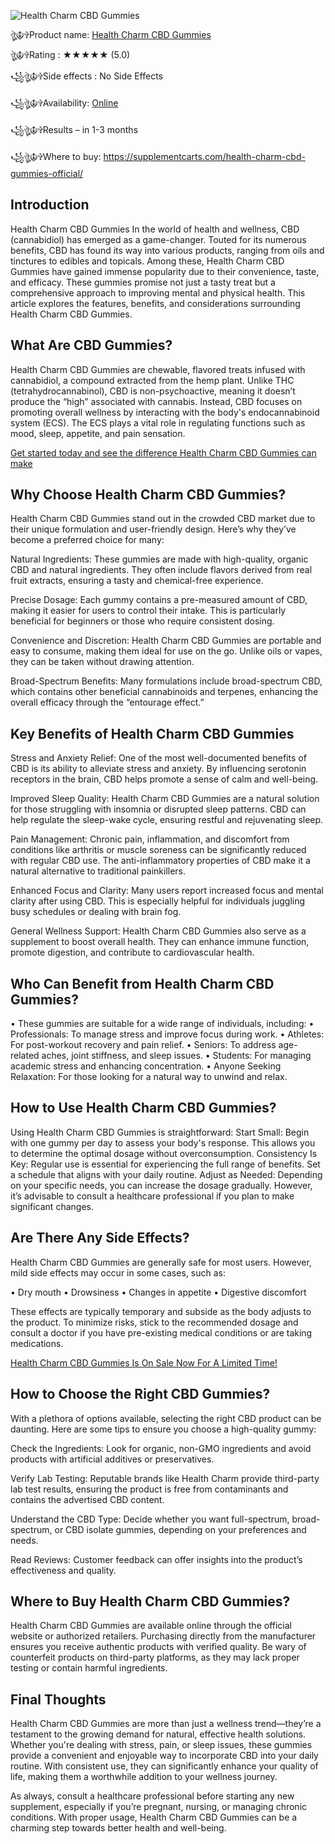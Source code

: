 ![Health Charm CBD Gummies](https://scontent.fdel1-7.fna.fbcdn.net/v/t39.30808-6/469161563_122094210008673220_6984485067476784989_n.jpg?stp=c420.0.1080.1080a_dst-jpg_s206x206&_nc_cat=102&ccb=1-7&_nc_sid=714c7a&_nc_ohc=-IAVnUv70j8Q7kNvgGXvK0I&_nc_zt=23&_nc_ht=scontent.fdel1-7.fna&_nc_gid=AoCkF5E_6H5Etl1P7PtLwDH&oh=00_AYCBn-zEo6rCGgcpVaPCFMhloOzGrFh65Lz2kmIbhNpqyg&oe=6755F3A5)


ঔৣ☬✞Product name:  [Health Charm CBD Gummies](https://supplementcarts.com/health-charm-cbd-gummies-official/)


ঔৣ☬✞Rating : ★★★★★ (5.0)


꧁ঔৣ☬✞Side effects : No Side Effects


꧁ঔৣ☬✞Availability: [Online](https://supplementcarts.com/health-charm-cbd-gummies-official/)


꧁ঔৣ☬✞Results – in 1-3 months


꧁ঔৣ☬✞Where to buy: https://supplementcarts.com/health-charm-cbd-gummies-official/


## Introduction


Health Charm CBD Gummies In the world of health and wellness, CBD (cannabidiol) has emerged as a game-changer. Touted for its numerous benefits, CBD has found its way into various products, ranging from oils and tinctures to edibles and topicals. Among these, Health Charm CBD Gummies have gained immense popularity due to their convenience, taste, and efficacy. These gummies promise not just a tasty treat but a comprehensive approach to improving mental and physical health. This article explores the features, benefits, and considerations surrounding Health Charm CBD Gummies.

## What Are CBD Gummies?

Health Charm CBD Gummies  are chewable, flavored treats infused with cannabidiol, a compound extracted from the hemp plant. Unlike THC (tetrahydrocannabinol), CBD is non-psychoactive, meaning it doesn’t produce the “high” associated with cannabis. Instead, CBD focuses on promoting overall wellness by interacting with the body's endocannabinoid system (ECS). The ECS plays a vital role in regulating functions such as mood, sleep, appetite, and pain sensation.

[Get started today and see the difference Health Charm CBD Gummies can make](https://supplementcarts.com/health-charm-cbd-gummies-official/)


## Why Choose Health Charm CBD Gummies?

Health Charm CBD Gummies stand out in the crowded CBD market due to their unique formulation and user-friendly design. Here’s why they’ve become a preferred choice for many:

Natural Ingredients: These gummies are made with high-quality, organic CBD and natural ingredients. They often include flavors derived from real fruit extracts, ensuring a tasty and chemical-free experience.

Precise Dosage: Each gummy contains a pre-measured amount of CBD, making it easier for users to control their intake. This is particularly beneficial for beginners or those who require consistent dosing.

Convenience and Discretion: Health Charm CBD Gummies are portable and easy to consume, making them ideal for use on the go. Unlike oils or vapes, they can be taken without drawing attention.

Broad-Spectrum Benefits: Many formulations include broad-spectrum CBD, which contains other beneficial cannabinoids and terpenes, enhancing the overall efficacy through the “entourage effect.”

## Key Benefits of Health Charm CBD Gummies

Stress and Anxiety Relief: One of the most well-documented benefits of CBD is its ability to alleviate stress and anxiety. By influencing serotonin receptors in the brain, CBD helps promote a sense of calm and well-being.

Improved Sleep Quality: Health Charm CBD Gummies are a natural solution for those struggling with insomnia or disrupted sleep patterns. CBD can help regulate the sleep-wake cycle, ensuring restful and rejuvenating sleep.

Pain Management: Chronic pain, inflammation, and discomfort from conditions like arthritis or muscle soreness can be significantly reduced with regular CBD use. The anti-inflammatory properties of CBD make it a natural alternative to traditional painkillers.

Enhanced Focus and Clarity: Many users report increased focus and mental clarity after using CBD. This is especially helpful for individuals juggling busy schedules or dealing with brain fog.

General Wellness Support: Health Charm CBD Gummies also serve as a supplement to boost overall health. They can enhance immune function, promote digestion, and contribute to cardiovascular health.

## Who Can Benefit from Health Charm CBD Gummies?

•	These gummies are suitable for a wide range of individuals, including:
•	Professionals: To manage stress and improve focus during work.
•	Athletes: For post-workout recovery and pain relief.
•	Seniors: To address age-related aches, joint stiffness, and sleep issues.
•	Students: For managing academic stress and enhancing concentration.
•	Anyone Seeking Relaxation: For those looking for a natural way to unwind and relax.


## How to Use Health Charm CBD Gummies?

Using Health Charm CBD Gummies is straightforward:
Start Small: Begin with one gummy per day to assess your body's response. This allows you to determine the optimal dosage without overconsumption.
Consistency Is Key: Regular use is essential for experiencing the full range of benefits. Set a schedule that aligns with your daily routine.
Adjust as Needed: Depending on your specific needs, you can increase the dosage gradually. However, it’s advisable to consult a healthcare professional if you plan to make significant changes.

## Are There Any Side Effects?

Health Charm CBD Gummies are generally safe for most users. However, mild side effects may occur in some cases, such as:

•	Dry mouth
•	Drowsiness
•	Changes in appetite
•	Digestive discomfort

These effects are typically temporary and subside as the body adjusts to the product. To minimize risks, stick to the recommended dosage and consult a doctor if you have pre-existing medical conditions or are taking medications.

[Health Charm CBD Gummies Is On Sale Now For A Limited Time!](https://supplementcarts.com/health-charm-cbd-gummies-official/)


## How to Choose the Right CBD Gummies?

With a plethora of options available, selecting the right CBD product can be daunting. Here are some tips to ensure you choose a high-quality gummy:

Check the Ingredients: Look for organic, non-GMO ingredients and avoid products with artificial additives or preservatives.

Verify Lab Testing: Reputable brands like Health Charm provide third-party lab test results, ensuring the product is free from contaminants and contains the advertised CBD content.

Understand the CBD Type: Decide whether you want full-spectrum, broad-spectrum, or CBD isolate gummies, depending on your preferences and needs.

Read Reviews: Customer feedback can offer insights into the product’s effectiveness and quality.


## Where to Buy Health Charm CBD Gummies?

Health Charm CBD Gummies are available online through the official website or authorized retailers. Purchasing directly from the manufacturer ensures you receive authentic products with verified quality. Be wary of counterfeit products on third-party platforms, as they may lack proper testing or contain harmful ingredients.


## Final Thoughts

Health Charm CBD Gummies are more than just a wellness trend—they’re a testament to the growing demand for natural, effective health solutions. Whether you're dealing with stress, pain, or sleep issues, these gummies provide a convenient and enjoyable way to incorporate CBD into your daily routine. With consistent use, they can significantly enhance your quality of life, making them a worthwhile addition to your wellness journey.

As always, consult a healthcare professional before starting any new supplement, especially if you’re pregnant, nursing, or managing chronic conditions. With proper usage, Health Charm CBD Gummies can be a charming step towards better health and well-being.
